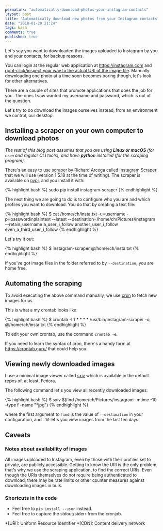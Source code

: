 ```yaml
---
permalink: "automatically-download-photos-your-instagram-contacts"
layout: post
title: "Automatically download new photos from your Instagram contacts"
date: "2018-01-20 21:24"
tags: bash
comments: true
published: true
---
```


Let's say you want to downloaded the images uploaded to Instagram by you and your contacts, for backup reasons.

You can login at the regular web application at <https://instagram.com> and [right-click/inspect your way to the actual URI of the image file](https://honeypotmarketing.com/save-a-photo-from-instagram/). Manually downloading one photo at a time soon becomes boring though, let's look for other alternatives.

There are a couple of sites that promote applications that does the job for you. The ones I saw wanted my username and password, which is out of the question.

Let's try to do download the images ourselves instead, from an environment we control, our desktop.

## Installing a scraper on your own computer to download photos

*The rest of this blog post assumes that you are using **Linux or macOS** (for `cron` and regular CLI tools), and have **python** installed (for the scraping program).*

There's an easy to use [scraper](https://en.wikipedia.org/wiki/Web_scraping) by Richard Arcega called [Instagram Scraper](https://github.com/rarcega/instagram-scraper/) that we will use (version 1.5.18 at the time of writing). The scraper is available on [pypi](https://pypi.python.org/pypi/instagram-scraper), and you install it with:


{% highlight bash %}
sudo pip install instagram-scraper
{% endhighlight %}

The next thing we are going to do is to configure who you are and which profiles you want to download. You do that by creating a text file:

{% highlight bash %}
$ cat /home/ch/insta.txt
-u=username
-p=passwordinplaintext
--latest
--destination=/home/ch/Pictures/instagram
--retain_username
a_user_i_follow
another_user_i_follow
even_a_third_user_i_follow
{% endhighlight %}

Let's try it out:

{% highlight bash %}
$ instagram-scraper @/home/ch/insta.txt
{% endhighlight %}

If you've got image files in the folder referred to by `--destination`, you are home free.

## Automating the scraping

To avoid executing the above command manually, we use [cron](https://en.wikipedia.org/wiki/Cron) to fetch new images for us.

This is what a my crontab looks like:

{% highlight bash %}
$ crontab -l
1 * * * * /usr/bin/instagram-scraper -q @/home/ch/insta.txt
{% endhighlight %}

To edit your own crontab, use the command `crontab -e`.

If you need to learn the syntax of cron, there's a handy form at <https://crontab.guru/> that could help you.

## Viewing newly downloaded images

I use a minimal image viewer called [sxiv](https://github.com/muennich/sxiv) which is available in the default repos of, at least, Fedora.

The following command let's you view all recently downloaded images:

{% highlight bash %}
$ sxiv $(find /home/ch/Pictures/instagram -mtime -10 -type f -name "*jpg")
{% endhighlight %}

where the first argument to `find` is the value of `--destination` in your configuration, and `-10` let's you view images from the last ten days.

## Caveats
### Notes about availability of images

All images uploaded to Instagram, even by those with their profiles set to private, are publicly accessible. Getting to know the URI is the only problem, that's why we use the scraping application, to find the correct URIs. Even though the URIs themselves do not require being authenticated to download, there may be rate limits or other counter measures against downloading images in bulk.

### Shortcuts in the code

- Feel free to `pip install --user` instead.
- Feel free to capture the stdout/stderr from the cronjob.

*[URI]: Uniform Resource Identifier
*[CDN]: Content delivery network
